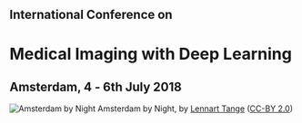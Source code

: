 <h2 class="midl">International Conference on</h2>
<h1 class="midl">Medical&nbsp;Imaging with Deep&nbsp;Learning</h1>
<h2 class="centered">Amsterdam, 4 ‑ 6th July 2018</h2>

<p class="primary-photo centered">
    <img alt="Amsterdam by Night" src="/images/amsterdam-by-night.jpg">
    <span class="credits">
        Amsterdam by Night, by <a href="https://www.flickr.com/photos/lennartt">Lennart Tange</a>
        (<a href="https://creativecommons.org/licenses/by/2.0/">CC-BY 2.0</a>)
    </span>
</p>
